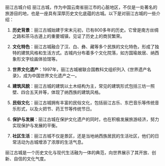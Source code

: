 丽江古城介绍
丽江古城，作为中国云南省丽江市的心脏地区，不仅是一处著名的旅游目的地，也是一座具有深厚历史文化底蕴的古城。以下是对丽江古城的一些介绍：

1. **历史背景**：丽江古城始建于宋末元初，已有800多年的历史。它曾是南方丝绸之路和茶马古道上的重要城镇，见证了历史上的商贸繁荣。

2. **文化特色**：丽江古城融合了汉、白、彝、藏等多个民族的文化特色，形成了独特的建筑风格和生活方式。古城内分布着多个文化院落，如方国瑜故居、纳西象形文字绘画体验馆等。

3. **世界文化遗产**：1997年，丽江古城被联合国教科文组织列入《世界遗产名录》，成为中国世界文化遗产之一。

4. **建筑风貌**：丽江古城的建筑以土木结构为主，常见的建筑形式包括三坊一照壁、四合五天井等，体现了纳西族的建筑风格。

5. **民俗文化**：丽江古城拥有丰富的民俗文化，包括丽江古乐、东巴音乐等传统音乐形式，以及火把节、药王节等传统节日。

6. **保护与发展**：丽江古城在保护文化遗产的同时，也在积极发展旅游经济，努力实现保护与发展的平衡。

7. **社区生活**：丽江古城不仅是景区，还是当地纳西族居民的生活社区，他们的日常活动为古城增添了浓厚的生活气息。

丽江古城是一个历史文化与现代生活融为一体的典范，向世界展示了其开放、创新、自信的文化气度。